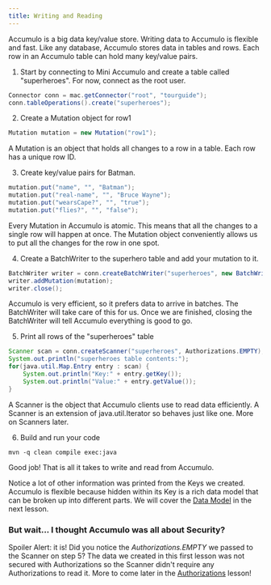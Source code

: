```yaml
---
title: Writing and Reading
---
```

Accumulo is a big data key/value store.  Writing data to Accumulo is flexible and fast.  Like any database, Accumulo stores
data in tables and rows.  Each row in an Accumulo table can hold many key/value pairs.  

1. Start by connecting to Mini Accumulo and create a table called "superheroes".  For now, connect as the root user.
```java
Connector conn = mac.getConnector("root", "tourguide");
conn.tableOperations().create("superheroes");
```

2. Create a Mutation object for row1
```java
Mutation mutation = new Mutation("row1");
```
A Mutation is an object that holds all changes to a row in a table.  Each row has a unique row ID.
 
3. Create key/value pairs for Batman.
```java
mutation.put("name", "", "Batman");
mutation.put("real-name", "", "Bruce Wayne");
mutation.put("wearsCape?", "", "true");
mutation.put("flies?", "", "false");
```
Every Mutation in Accumulo is atomic. This means that all the changes to a single row will happen at once. The Mutation
object conveniently allows us to put all the changes for the row in one spot. 

4. Create a BatchWriter to the superhero table and add your mutation to it.
```java
BatchWriter writer = conn.createBatchWriter("superheroes", new BatchWriterConfig());
writer.addMutation(mutation);
writer.close();
```
Accumulo is very efficient, so it prefers data to arrive in batches.  The BatchWriter will take care of this for us.
Once we are finished, closing the BatchWriter will tell Accumulo everything is good to go.

5. Print all rows of the "superheroes" table
```java
Scanner scan = conn.createScanner("superheroes", Authorizations.EMPTY);
System.out.println("superheroes table contents:");
for(java.util.Map.Entry entry : scan) {
    System.out.println("Key:" + entry.getKey());
    System.out.println("Value:" + entry.getValue());
}
```
A Scanner is the object that Accumulo clients use to read data efficiently. A Scanner is an extension of 
java.util.Iterator so behaves just like one. More on Scanners later.  


6. Build and run your code
```commandline
mvn -q clean compile exec:java
``` 

Good job!  That is all it takes to write and read from Accumulo.  

Notice a lot of other information was printed from the Keys we created. Accumulo is flexible because hidden within its 
Key is a rich data model that can be broken up into different parts.  We will cover the [Data Model][dmodel] in the next lesson.

### But wait... I thought Accumulo was all about Security?  
Spoiler Alert: it is!  Did you notice the _Authorizations.EMPTY_ we passed to the Scanner on step 5?  The data
we created in this first lesson was not secured with Authorizations so the Scanner didn't require any Authorizations 
to read it.  More to come later in the [Authorizations][auths] lesson! 

[dmodel]: /tour/data-model
[auths]: /tour/authorizations